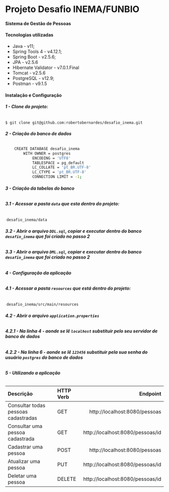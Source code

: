 # Projeto Desafio INEMA/FUNBIO

#### **Sistema de Gestão de Pessoas**



#### Tecnologias utilizadas

- Java - v11;
- Spring Tools 4 - v4.12.1;
- Spring Boot - v2.5.6;
- JPA - v2.5.6
- Hibernate Validator - v7.0.1.Final
- Tomcat - v2.5.6
- PostgreSQL - v12.9;
- Postman - v9.1.5



#### Instalação e Configuração

###### **1 - Clone do projeto:**

​	`$ git clone git@github.com:robertobernardes/desafio_inema.git`



###### **2 - Criação do banco de dados**

```sh
    CREATE DATABASE desafio_inema 
		WITH OWNER = postgres 
			ENCODING = 'UTF8' 
			TABLESPACE = pg_default 
			LC_COLLATE = 'pt_BR.UTF-8' 
			LC_CTYPE = 'pt_BR.UTF-8' 
			CONNECTION LIMIT = -1;
```



###### **3 - Criação da tabelas do banco**

###### 	**3.1 - Acessar a pasta `data` que esta dentro do projeto:**

​		`desafio_inema/data`

###### 	**3.2 - Abrir o arquivo `DDL.sql`, copiar e executar dentro do banco `desafio_inema` que foi criado no passo 2**

###### 	**3.3 - Abrir o arquivo `DML.sql`, copiar e executar dentro do banco `desafio_inema` que foi criado no passo 2**



###### **4 - Configuração da aplicação**

###### 	**4.1 - Acessar a pasta `resources` que está dentro do projeto:**

​		`desafio_inema/src/main/resources`

###### 	**4.2 - Abrir o arquivo `application.properties`** 

###### 		**4.2.1 - Na linha 4 - aonde se lê `localhost` substituir pelo seu servidor de banco de dados**

###### 		**4.2.2 - Na linha 6 - aonde se lê `123456` substituir pela sua senha do usuário `postgres` do banco de dados**



###### **5 - Utilizando a aplicação**

| Descrição                           | HTTP Verb |                         Endpoint |
| :---------------------------------- | :-------- | -------------------------------: |
| Consultar todas pessoas cadastradas | GET       |    http://localhost:8080/pessoas |
| Consultar uma pessoa cadastrada     | GET       | http://localhost:8080/pessoas/id |
| Cadastrar uma pessoa                | POST      |    http://localhost:8080/pessoas |
| Atualizar uma pessoa                | PUT       | http://localhost:8080/pessoas/id |
| Deletar uma pessoa                  | DELETE    | http://localhost:8080/pessoas/id |